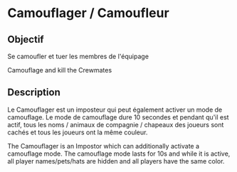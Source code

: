 # Camouflager / Camoufleur

## Objectif

Se camoufler et tuer les membres de l'équipage

Camouflage and kill the Crewmates

## Description

Le Camouflager est un imposteur qui peut également activer un mode de camouflage. Le mode de camouflage dure 10 secondes et pendant qu'il est actif, tous les noms / animaux de compagnie / chapeaux des joueurs sont cachés et tous les joueurs ont la même couleur.

The Camouflager is an Impostor which can additionally activate a camouflage mode. The camouflage mode lasts for 10s and while it is active, all player names/pets/hats are hidden and all players have the same color.